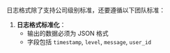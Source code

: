 日志格式除了支持公司级别标准，还要遵循以下团队标准：

1. **日志格式标准化**：
    - 输出的数据必须为 JSON 格式
    - 字段包括 `timestamp`, `level`, `message`, `user_id`
